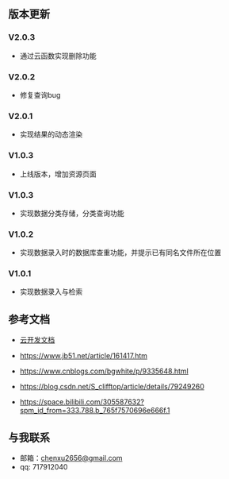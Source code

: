 ## 版本更新
### V2.0.3
- 通过云函数实现删除功能
### V2.0.2
- 修复查询bug
### V2.0.1
- 实现结果的动态渲染
### V1.0.3
- 上线版本，增加资源页面
### V1.0.3
- 实现数据分类存储，分类查询功能
### V1.0.2
- 实现数据录入时的数据库查重功能，并提示已有同名文件所在位置
### V1.0.1
- 实现数据录入与检索


## 参考文档

- [云开发文档](https://developers.weixin.qq.com/miniprogram/dev/wxcloud/basis/getting-started.html)

- https://www.jb51.net/article/161417.htm

- https://www.cnblogs.com/bgwhite/p/9335648.html

- https://blog.csdn.net/S_clifftop/article/details/79249260

- https://space.bilibili.com/305587632?spm_id_from=333.788.b_765f7570696e666f.1



## 与我联系

- 邮箱：chenxu2656@gmail.com
- qq:   717912040